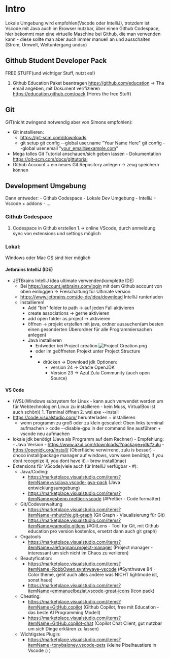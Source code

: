 # Intro

Lokale Umgebung wird empfohlen(Vscode oder IntelliJ), trotzdem ist Vscode mit Java auch im Browser nutzbar, über einen Github Codespace, hier bekommt man eine virtuelle Maschine bei Github, die man verwenden kann - diese sollte man aber auch immer manuell an und ausschalten (Strom, Umwelt, Weltuntergang undso)

## Github Student Developer Pack

FREE STUFF(und wichtiger Stuff, nutzt es!)

1. Github Education Paket beantragen
   https://github.com/education
   -> Tha email angeben, mit Dokument verifizieren
   https://education.github.com/pack (Heres the free Stuff)

## Git

GIT(nicht zwingend notwendig aber von Simons empfohlen):

-   Git installieren:
    -   https://git-scm.com/downloads
    -   git setup
        git config --global user.name "Your Name Here"
        git config --global user.email "your_email@example.com"
-   Mega tolles Git Tutorial anschauen/sich geben lassen - Dokumentation https://git-scm.com/docs/gittutorial
-   Github Account + ein neues Git Repository anlegen -> zeug speichern können

## Development Umgebung

Dann entweder: - Github Codespace - Lokale Dev Umgebung - IntelliJ - Vscode + addons - ...

### Github Codespace

1. Codespace in Github erstellen
   1.-> online VScode, durch anmeldung sync von extensions und settings möglich

### Lokal:

Windows oder Mac OS sind hier möglich

#### Jetbrains IntelliJ (IDE)

-   JETBrains IntelliJ idea ultimate verwenden(komplette IDE)
    -   Bei https://account.jetbrains.com/login mit dem Github account von oben einloggen -> Freischaltung für Ultimate version
    -   https://www.jetbrains.com/de-de/idea/download IntelliJ runterladen
    -   installieren!
        -   Add "bin" folder to path -> auf jeden Fall aktivieren
        -   create associations -> gerne aktivieren
        -   add open folder as project -> aktivieren
        -   öffnen -> projekt erstellen mit java, ordner aussuchen(am besten einen gesonderten Überordner für alle Programmiersachen anlegen)
        -   Java installieren
            -   Entweder bei Project creation
                ![Project Creation.png](./bild1.png)
            -   oder im geöffneten Projekt unter Project Structure
            -   -   drücken -> Download jdk Optionen:
                    -   version 24 -> Oracle OpenJDK
                    -   Version 23 -> Azul Zulu Community (auch open Source)

#### VS Code

-   (WSL(Windows subsystem for Linux - kann auch verwendet werden um für Webtechnologien Linux zu installieren - kein Muss, VirtualBox ist auch schön)) 1. Terminal öffnen 2. wsl.exe --install
-   https://code.visualstudio.com/ herunterladen + installieren
    -   wenn programm zu groß oder zu klein gescaled: Oben links terminal aufmachen >
        code --disable-gpu
        in der command line ausführen + vscode neu aufmachen
-   lokale jdk benötigt (Java als Programm auf dem Rechner) - Empfehlung: - Java Version - https://www.azul.com/downloads/?package=jdk#zulu - https://openjdk.org/install/ (Oberfläche verwirrend, zulu is besser) - choco install(package manager auf windows, vorwissen benötigt, if you dont recognize it, you dont have it) - brew install(mac)
-   Extensions für VScode(viele auch für IntelliJ verfügbar - #):
    -   Java/Coding:
        -   https://marketplace.visualstudio.com/items?itemName=vscjava.vscode-java-pack (Java entwicklungsumgebung)
        -   https://marketplace.visualstudio.com/items?itemName=esbenp.prettier-vscode (#Prettier - Code formatter)
    -   Git/Codeverwaltung
        -   https://marketplace.visualstudio.com/items?itemName=mhutchie.git-graph (Git Graph - Visualisierung für Git)
        -   https://marketplace.visualstudio.com/items?itemName=eamodio.gitlens (#GitLens - Tool für Git, mit Github education pro version kostenlos, ersetzt dann auch git graph)
    -   Orgatools
        -   https://marketplace.visualstudio.com/items?itemName=alefragnani.project-manager (Project manager - interessant um sich nicht im Chaos zu verlieren)
    -   Beautyfication:
        -   https://marketplace.visualstudio.com/items?itemName=RobbOwen.synthwave-vscode (#Synthwave 84 - Color theme, geht auch alles andere was NICHT lightmode ist, sonst haue)
        -   https://marketplace.visualstudio.com/items?itemName=emmanuelbeziat.vscode-great-icons (Icon pack)
    -   Cheating:
        -   https://marketplace.visualstudio.com/items?itemName=GitHub.copilot (Github Copilot, free mit Education - das beste AI Programming Modell)
        -   https://marketplace.visualstudio.com/items?itemName=GitHub.copilot-chat (Copilot Chat Client, gut nutzbar um sich Dinge erklären zu lassen)
    -   Wichtigstes Plugin:
        -   https://marketplace.visualstudio.com/items?itemName=tonybaloney.vscode-pets (kleine Pixelhaustiere in Vscode :) )
